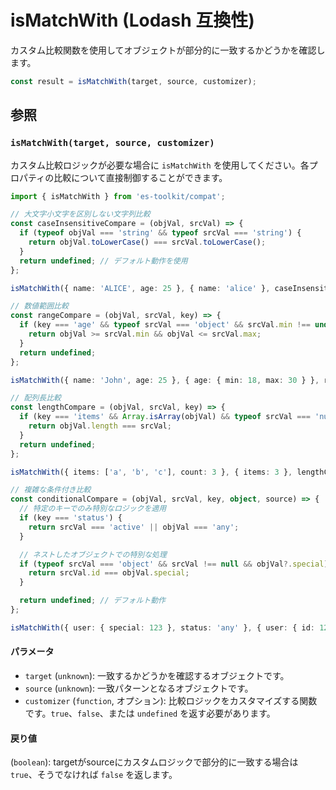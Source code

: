 # isMatchWith (Lodash 互換性)

カスタム比較関数を使用してオブジェクトが部分的に一致するかどうかを確認します。

```typescript
const result = isMatchWith(target, source, customizer);
```

## 参照

### `isMatchWith(target, source, customizer)`

カスタム比較ロジックが必要な場合に `isMatchWith` を使用してください。各プロパティの比較について直接制御することができます。

```typescript
import { isMatchWith } from 'es-toolkit/compat';

// 大文字小文字を区別しない文字列比較
const caseInsensitiveCompare = (objVal, srcVal) => {
  if (typeof objVal === 'string' && typeof srcVal === 'string') {
    return objVal.toLowerCase() === srcVal.toLowerCase();
  }
  return undefined; // デフォルト動作を使用
};

isMatchWith({ name: 'ALICE', age: 25 }, { name: 'alice' }, caseInsensitiveCompare); // true

// 数値範囲比較
const rangeCompare = (objVal, srcVal, key) => {
  if (key === 'age' && typeof srcVal === 'object' && srcVal.min !== undefined) {
    return objVal >= srcVal.min && objVal <= srcVal.max;
  }
  return undefined;
};

isMatchWith({ name: 'John', age: 25 }, { age: { min: 18, max: 30 } }, rangeCompare); // true

// 配列長比較
const lengthCompare = (objVal, srcVal, key) => {
  if (key === 'items' && Array.isArray(objVal) && typeof srcVal === 'number') {
    return objVal.length === srcVal;
  }
  return undefined;
};

isMatchWith({ items: ['a', 'b', 'c'], count: 3 }, { items: 3 }, lengthCompare); // true

// 複雑な条件付き比較
const conditionalCompare = (objVal, srcVal, key, object, source) => {
  // 特定のキーでのみ特別なロジックを適用
  if (key === 'status') {
    return srcVal === 'active' || objVal === 'any';
  }

  // ネストしたオブジェクトでの特別な処理
  if (typeof srcVal === 'object' && srcVal !== null && objVal?.special) {
    return srcVal.id === objVal.special;
  }

  return undefined; // デフォルト動作
};

isMatchWith({ user: { special: 123 }, status: 'any' }, { user: { id: 123, status: 'active' } }, conditionalCompare); // true
```

#### パラメータ

- `target` (`unknown`): 一致するかどうかを確認するオブジェクトです。
- `source` (`unknown`): 一致パターンとなるオブジェクトです。
- `customizer` (`function`, オプション): 比較ロジックをカスタマイズする関数です。`true`、`false`、または `undefined` を返す必要があります。

#### 戻り値

(`boolean`): targetがsourceにカスタムロジックで部分的に一致する場合は `true`、そうでなければ `false` を返します。
